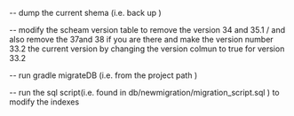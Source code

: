 -- dump the current shema (i.e. back up )

-- modify the scheam version table to remove the version 34 and 35.1 / and also remove the 37and 38 if you are there and make the version number 33.2 the current version by changing the version colmun to true for version 33.2

-- run gradle migrateDB (i.e. from the project path )

-- run the sql script(i.e. found in db/newmigration/migration_script.sql ) to modify the indexes